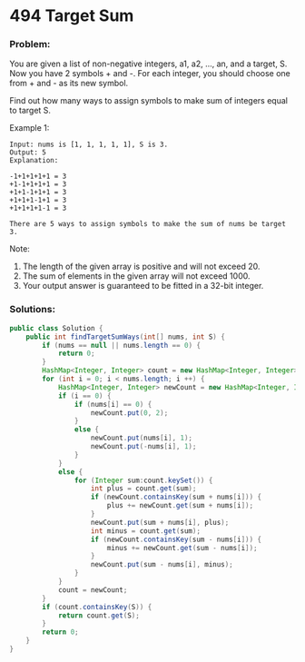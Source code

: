 # 494 Target Sum

### Problem:

You are given a list of non-negative integers, a1, a2, ..., an, and a target, S. Now you have 2 symbols + and -. For each integer, you should choose one from + and - as its new symbol.

Find out how many ways to assign symbols to make sum of integers equal to target S.

Example 1:
```
Input: nums is [1, 1, 1, 1, 1], S is 3. 
Output: 5
Explanation: 

-1+1+1+1+1 = 3
+1-1+1+1+1 = 3
+1+1-1+1+1 = 3
+1+1+1-1+1 = 3
+1+1+1+1-1 = 3

There are 5 ways to assign symbols to make the sum of nums be target 3.
```

Note:
1. The length of the given array is positive and will not exceed 20.
2. The sum of elements in the given array will not exceed 1000.
3. Your output answer is guaranteed to be fitted in a 32-bit integer.


### Solutions:

```java
public class Solution {
    public int findTargetSumWays(int[] nums, int S) {
        if (nums == null || nums.length == 0) {
            return 0;
        }
        HashMap<Integer, Integer> count = new HashMap<Integer, Integer>();
        for (int i = 0; i < nums.length; i ++) {
            HashMap<Integer, Integer> newCount = new HashMap<Integer, Integer>();
            if (i == 0) {
                if (nums[i] == 0) {
                    newCount.put(0, 2);
                }
                else {
                    newCount.put(nums[i], 1);
                    newCount.put(-nums[i], 1);
                }
            }
            else {
                for (Integer sum:count.keySet()) {
                    int plus = count.get(sum);
                    if (newCount.containsKey(sum + nums[i])) {
                        plus += newCount.get(sum + nums[i]);
                    }
                    newCount.put(sum + nums[i], plus);
                    int minus = count.get(sum);
                    if (newCount.containsKey(sum - nums[i])) {
                        minus += newCount.get(sum - nums[i]);
                    }
                    newCount.put(sum - nums[i], minus);
                }
            }
            count = newCount;
        }
        if (count.containsKey(S)) {
            return count.get(S);
        }
        return 0;
    }
}
```